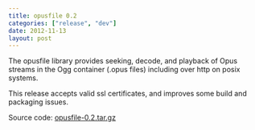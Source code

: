```yaml
---
title: opusfile 0.2
categories: ["release", "dev"]
date: 2012-11-13
layout: post
---
```


The opusfile library provides seeking, decode, and playback of Opus streams in the
Ogg container (.opus files) including over http on posix systems.

This release accepts valid ssl certificates, and improves some build and packaging issues.

Source code: [opusfile-0.2.tar.gz](http://downloads.xiph.org/releases/opus/opusfile-0.2.tar.gz)
